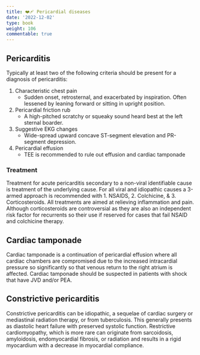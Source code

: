 ```yaml
---
title: ❤️‍🩹 Pericardial diseases
date: '2022-12-02'
type: book
weight: 106
commentable: true
---
```



## Pericarditis
Typically at least two of the following criteria should be present for a diagnosis of pericarditis:
1. Characteristic chest pain
    - Sudden onset, retrosternal, and exacerbated by inspiration.  Often lessened by leaning forward or sitting in upright position.
2. Pericardial friction rub
    - A high-pitched scratchy or squeaky sound heard best at the left sternal boarder.
3. Suggestive EKG changes
    - Wide-spread upward concave ST-segment elevation and PR-segment depression.
4. Pericardial effusion
    - TEE is recommended to rule out effusion and cardiac tamponade

### Treatment
Treatment for acute pericarditis secondary to a non-viral identifiable cause is treatment of the underlying cause.  For all viral and idiopathic causes a 3-armed approach is recommended with 1.  NSAIDS, 2. Colchicine, & 3. Corticosteroids.  All treatments are aimed at relieving inflammation and pain.  Although corticosteroids are controversial as they are also an independent risk factor for recurrents so their use if reserved for cases that fail NSAID and colchicine therapy.



## Cardiac tamponade
Cardiac tamponade is a continuation of pericardial effusion where all cardiac chambers are compromised due to the increased intracardial pressure so significantly so that venous return to the right atrium is affected.  Cardiac tamponade should be suspected in patients with shock that have JVD and/or PEA.



## Constrictive pericarditis
Constrictive pericarditis can be idiopathic, a sequelae of cardiac surgery or mediastinal radiation therapy, or from tuberculosis.  This generally presents as diastolic heart failure with preserved systolic function.  Restrictive cardiomyopathy, which is more rare can originate from sarcoidosis, amyloidosis, endomyocardial fibrosis, or radiation and results in a rigid myocardium with a decrease in myocardial compliance.